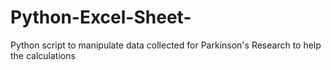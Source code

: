 # Python-Excel-Sheet-
Python script to manipulate data collected for Parkinson's Research to help the calculations
